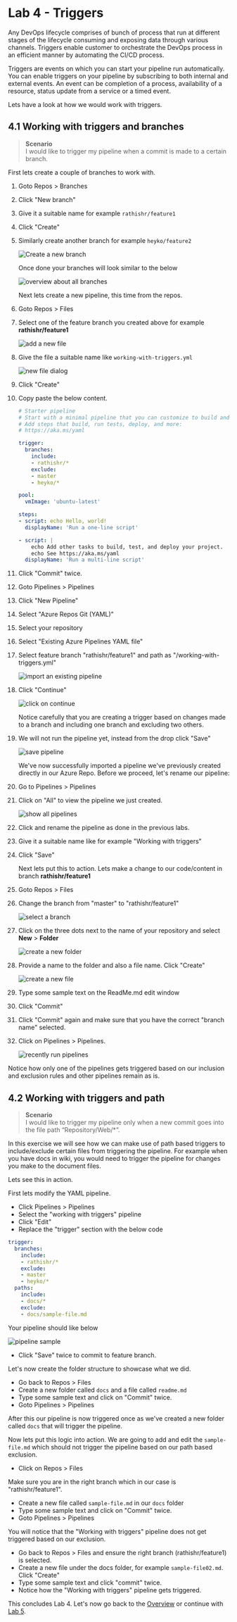 # Lab 4 - Triggers

Any DevOps lifecycle comprises of bunch of process that run at different stages of the lifecycle consuming and exposing data through various channels. Triggers enable customer to orchestrate the DevOps process in an efficient manner by automating the CI/CD process.

Triggers are events on which you can start your pipeline run automatically. You can enable triggers on your pipeline by subscribing to both internal and external events. An event can be completion of a process, availability of a resource, status update from a service or a timed event.

Lets have a look at how we would work with triggers.

## 4.1 Working with triggers and branches

> **Scenario**  
> I would like to trigger my pipeline when a commit is made to a certain branch.

First lets create a couple of branches to work with.

1. Goto Repos > Branches
1. Click "New branch"
1. Give it a suitable name for example `rathishr/feature1`
1. Click "Create"
1. Similarly create another branch for example `heyko/feature2`

    ![Create a new branch](img/lab4_create_branches.PNG)

    Once done your branches will look similar to the below

    ![overview about all branches](img/lab4_allbranches_view.PNG)

    Next lets create a new pipeline, this time from the repos.

1. Goto Repos > Files
1. Select one of the feature branch you created above for example **rathishr/feature1**

    ![add a new file](img/lab4_create_new_yml_file.png)

1. Give the file a suitable name like `working-with-triggers.yml`

    ![new file dialog](img/lab4_new_pipeline_name.png)

1. Click "Create"
1. Copy paste the below content.

    ```YAML
    # Starter pipeline
    # Start with a minimal pipeline that you can customize to build and deploy your code.
    # Add steps that build, run tests, deploy, and more:
    # https://aka.ms/yaml

    trigger:
      branches:
        include:
        - rathishr/*
        exclude:
        - master
        - heyko/*

    pool:
      vmImage: 'ubuntu-latest'

    steps:
    - script: echo Hello, world!
      displayName: 'Run a one-line script'

    - script: |
        echo Add other tasks to build, test, and deploy your project.
        echo See https://aka.ms/yaml
      displayName: 'Run a multi-line script'
    ```

1. Click "Commit" twice.
1. Goto Pipelines > Pipelines
1. Click "New Pipeline"
1. Select "Azure Repos Git (YAML)"
1. Select your repository
1. Select "Existing Azure Pipelines YAML file"
1. Select feature branch "rathishr/feature1" and path as "/working-with-triggers.yml"

    ![import an existing pipeline](img/lab4_select_feature_branch.PNG)
  
1. Click "Continue"

    ![click on continue](img/lab4_select_feature_branch_continue.png)

    Notice carefully that you are creating a trigger based on  changes made to a branch and including one branch and excluding two others.

1. We will not run the pipeline yet, instead from the drop click "Save"
  
    ![save pipeline](img/lab4_save_pipeline01.png)

    We've now successfully imported a pipeline we've previously created directly in our Azure Repo. Before we proceed, let's rename our pipeline:

1. Go to Pipelines > Pipelines
1. Click on "All" to view the pipeline we just created.

    ![show all pipelines](img/lab4_show_all_pipelines.png)

1. Click and rename the pipeline as done in the previous labs.
1. Give it a suitable name like for example "Working with triggers"
1. Click "Save"

    Next lets put this to action. Lets make a change to our code/content in branch **rathishr/feature1**

1. Goto Repos > Files
1. Change the branch from "master" to "rathishr/feature1"

    ![select a branch](img/lab4_pick_branch.png)

1. Click on the three dots next to the name of your repository and select **New** > **Folder**

    ![create a new folder](img/lab4_create_folder.png)

1. Provide a name to the folder and also a file name. Click "Create"

    ![create a new file](img/lab4_create_file_folder01.png)

1. Type some sample text on the ReadMe.md edit window
1. Click "Commit"
1. Click "Commit" again and make sure that you have the correct "branch name" selected.
1. Click on Pipelines > Pipelines.

    ![recently run pipelines](img/lab4_running_pipelines.PNG)

Notice how only one of the pipelines gets triggered based on our inclusion and exclusion rules and other pipelines remain as is.

## 4.2 Working with triggers and path

> **Scenario**  
> I would like to trigger my pipeline only when a new commit goes into the file path “Repository/Web/*”.

In this exercise we will see how we can make use of path based triggers to include/exclude certain files from triggering the pipeline. For example when you have docs in wiki, you would need to trigger the pipeline for changes you make to the document files.

Lets see this in action. 

First lets modify the YAML pipeline.

* Click Pipelines > Pipelines
* Select the "working with triggers" pipeline 
* Click "Edit"
* Replace the "trigger" section with the below code

```YAML
trigger:
  branches:
    include:
    - rathishr/*
    exclude:
    - master
    - heyko/*
  paths:
    include:
    - docs/*
    exclude:
    - docs/sample-file.md
```

Your pipeline should like below

![pipeline sample](img/lab42_sample_file.PNG)

* Click "Save" twice to commit to feature branch.

Let's now create the folder structure to showcase what we did.

* Go back to Repos > Files
* Create a new folder called `docs` and a file called `readme.md`
* Type some sample text and click on "Commit" twice.
* Goto Pipelines > Pipelines

After this our pipeline is now triggered once as we've created a new folder called `docs` that will trigger the pipeline.

Now lets put this logic into action. We are going to add and edit the `sample-file.md` which should not trigger the pipeline based on our path based exclusion.

* Click on Repos > Files

Make sure you are in the right branch which in our case is "rathishr/feature1".

* Create a new file called `sample-file.md` in our `docs` folder
* Type some sample text and click on "Commit" twice.
* Goto Pipelines > Pipelines

You will notice that the "Working with triggers" pipeline does not get triggered based on our exclusion.

* Go back to Repos > Files and ensure the right branch (rathishr/feature1) is selected.
* Create a new file under the docs folder, for example `sample-file02.md`. Click "Create"
* Type some sample text and click "commit" twice.
* Notice how the "Working with triggers" pipeline gets triggered.

This concludes Lab 4. Let's now go back to the [Overview](/README.md) or continue with [Lab 5](/labs/lab5/lab5.md).
